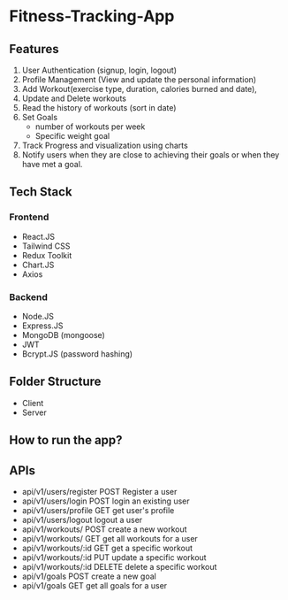 # Fitness-Tracking-App

## Features
1. User Authentication (signup, login, logout)
2. Profile Management (View and update the personal information)
3. Add Workout(exercise type, duration, calories burned and date), 
4. Update and Delete workouts
5. Read the history of workouts (sort in date)
6. Set Goals 
    - number of workouts per week
    - Specific weight goal
7. Track Progress and visualization using charts
8. Notify users when they are close to achieving their goals or when they have met a goal.

## Tech Stack
### Frontend
- React.JS
- Tailwind CSS
- Redux Toolkit
- Chart.JS
- Axios
### Backend
- Node.JS
- Express.JS
- MongoDB (mongoose)
- JWT
- Bcrypt.JS (password hashing)

## Folder Structure
- Client
- Server

## How to run the app?

## APIs
- api/v1/users/register     POST    Register a user   
- api/v1/users/login        POST    login an existing user
- api/v1/users/profile      GET     get user's profile
- api/v1/users/logout               logout a user
- api/v1/workouts/          POST    create a new workout
- api/v1/workouts/          GET     get all workouts for a user
- api/v1/workouts/:id       GET     get a specific workout
- api/v1/workouts/:id       PUT     update a specific workout
- api/v1/workouts/:id       DELETE  delete a specific workout
- api/v1/goals              POST    create a new goal
- api/v1/goals              GET     get all goals for a user